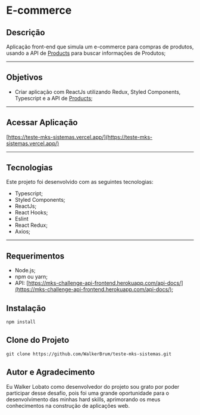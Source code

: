 # **E-commerce** 

## **Descrição**
Aplicação front-end que simula um e-commerce para compras de produtos, usando a API de [Products](https://mks-challenge-api-frontend.herokuapp.com/api-docs/) para buscar informações de Produtos;

<hr>

## **Objetivos**
- Criar aplicação com ReactJs utilizando Redux, Styled Components, Typescript e a API de [Products](https://mks-challenge-api-frontend.herokuapp.com/api-docs/);

<hr>

## **Acessar Aplicação**
[https://teste-mks-sistemas.vercel.app/](https://teste-mks-sistemas.vercel.app/)

<hr>

## **Tecnologias**
Este projeto foi desenvolvido com as seguintes tecnologias: 
- Typescript;
- Styled Components;
- ReactJs;
- React Hooks;
- Eslint
- React Redux;
- Axios;

<hr>

## **Requerimentos**
- Node.js;
- npm ou yarn;
- API: [https://mks-challenge-api-frontend.herokuapp.com/api-docs/](https://mks-challenge-api-frontend.herokuapp.com/api-docs/); 

## **Instalação**
`npm install`

## **Clone do Projeto**
`git clone https://github.com/WalkerBrum/teste-mks-sistemas.git`

## **Autor e Agradecimento**
Eu Walker Lobato como desenvolvedor do projeto sou grato por poder participar desse desafio, pois foi uma grande oportunidade para o desenvolvimento das minhas hard skills, aprimorando os meus conhecimentos na construção de aplicações web.
